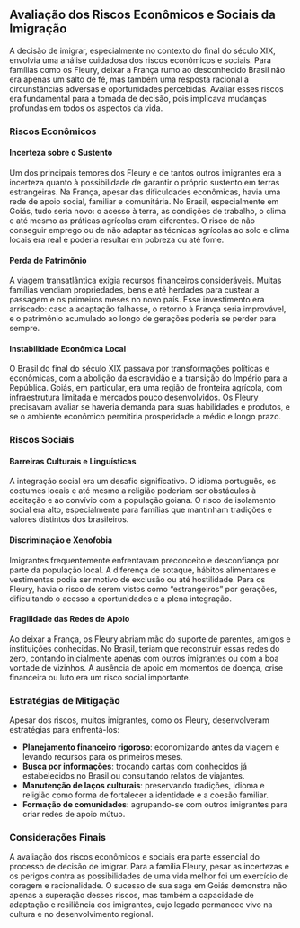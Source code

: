 ## Avaliação dos Riscos Econômicos e Sociais da Imigração

A decisão de imigrar, especialmente no contexto do final do século XIX, envolvia uma análise cuidadosa dos riscos econômicos e sociais. Para famílias como os Fleury, deixar a França rumo ao desconhecido Brasil não era apenas um salto de fé, mas também uma resposta racional a circunstâncias adversas e oportunidades percebidas. Avaliar esses riscos era fundamental para a tomada de decisão, pois implicava mudanças profundas em todos os aspectos da vida.

### Riscos Econômicos

#### Incerteza sobre o Sustento

Um dos principais temores dos Fleury e de tantos outros imigrantes era a incerteza quanto à possibilidade de garantir o próprio sustento em terras estrangeiras. Na França, apesar das dificuldades econômicas, havia uma rede de apoio social, familiar e comunitária. No Brasil, especialmente em Goiás, tudo seria novo: o acesso à terra, as condições de trabalho, o clima e até mesmo as práticas agrícolas eram diferentes. O risco de não conseguir emprego ou de não adaptar as técnicas agrícolas ao solo e clima locais era real e poderia resultar em pobreza ou até fome.

#### Perda de Patrimônio

A viagem transatlântica exigia recursos financeiros consideráveis. Muitas famílias vendiam propriedades, bens e até herdades para custear a passagem e os primeiros meses no novo país. Esse investimento era arriscado: caso a adaptação falhasse, o retorno à França seria improvável, e o patrimônio acumulado ao longo de gerações poderia se perder para sempre.

#### Instabilidade Econômica Local

O Brasil do final do século XIX passava por transformações políticas e econômicas, com a abolição da escravidão e a transição do Império para a República. Goiás, em particular, era uma região de fronteira agrícola, com infraestrutura limitada e mercados pouco desenvolvidos. Os Fleury precisavam avaliar se haveria demanda para suas habilidades e produtos, e se o ambiente econômico permitiria prosperidade a médio e longo prazo.

### Riscos Sociais

#### Barreiras Culturais e Linguísticas

A integração social era um desafio significativo. O idioma português, os costumes locais e até mesmo a religião poderiam ser obstáculos à aceitação e ao convívio com a população goiana. O risco de isolamento social era alto, especialmente para famílias que mantinham tradições e valores distintos dos brasileiros.

#### Discriminação e Xenofobia

Imigrantes frequentemente enfrentavam preconceito e desconfiança por parte da população local. A diferença de sotaque, hábitos alimentares e vestimentas podia ser motivo de exclusão ou até hostilidade. Para os Fleury, havia o risco de serem vistos como “estrangeiros” por gerações, dificultando o acesso a oportunidades e a plena integração.

#### Fragilidade das Redes de Apoio

Ao deixar a França, os Fleury abriam mão do suporte de parentes, amigos e instituições conhecidas. No Brasil, teriam que reconstruir essas redes do zero, contando inicialmente apenas com outros imigrantes ou com a boa vontade de vizinhos. A ausência de apoio em momentos de doença, crise financeira ou luto era um risco social importante.

### Estratégias de Mitigação

Apesar dos riscos, muitos imigrantes, como os Fleury, desenvolveram estratégias para enfrentá-los:

- **Planejamento financeiro rigoroso**: economizando antes da viagem e levando recursos para os primeiros meses.
- **Busca por informações**: trocando cartas com conhecidos já estabelecidos no Brasil ou consultando relatos de viajantes.
- **Manutenção de laços culturais**: preservando tradições, idioma e religião como forma de fortalecer a identidade e a coesão familiar.
- **Formação de comunidades**: agrupando-se com outros imigrantes para criar redes de apoio mútuo.

### Considerações Finais

A avaliação dos riscos econômicos e sociais era parte essencial do processo de decisão de imigrar. Para a família Fleury, pesar as incertezas e os perigos contra as possibilidades de uma vida melhor foi um exercício de coragem e racionalidade. O sucesso de sua saga em Goiás demonstra não apenas a superação desses riscos, mas também a capacidade de adaptação e resiliência dos imigrantes, cujo legado permanece vivo na cultura e no desenvolvimento regional.